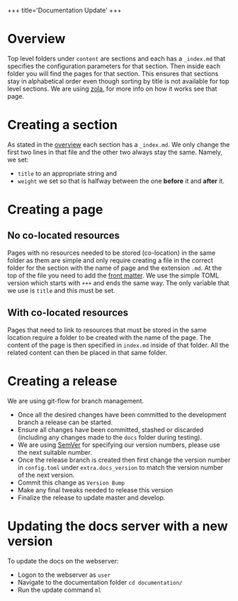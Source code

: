 +++
title='Documentation Update'
+++

# Overview

Top level folders under `content` are sections and each has a `_index.md` that specifies the configuration parameters for that section.
Then inside each folder you will find the pages for that section.
This ensures that sections stay in alphabetical order even though sorting by title is not available for top level sections.
We are using [zola](@/misc/zola.md), for more info on how it works see that page.

# Creating a section

As stated in the [overview](#overview) each section has a `_index.md`.
We only change the first two lines in that file and the other two always stay the same.
Namely, we set:

- `title` to an appropriate string and
- `weight` we set so that is halfway between the one **before** it and **after** it.

# Creating a page

## No co-located resources

Pages with no resources needed to be stored (co-location) in the same folder as them are simple and only require creating a file in the correct folder for the section with the name of page and the extension `.md`.
At the top of the file you need to add the [front matter](https://www.getzola.org/documentation/content/page/#front-matter).
We use the simple TOML version which starts with `+++` and ends the same way.
The only variable that we use is `title` and this must be set.

## With co-located resources

Pages that need to link to resources that must be stored in the same location require a folder to be created with the name of the page.
The content of the page is then specified in `index.md` inside of that folder.
All the related content can then be placed in that same folder.

# Creating a release

We are using git-flow for branch management.

- Once all the desired changes have been committed to the development branch a release can be started.
- Ensure all changes have been committed, stashed or discarded (including any changes made to the `docs` folder during testing).
- We are using [SemVer](https://semver.org/) for specifying our version numbers, please use the next suitable number.
- Once the release branch is created then first change the version number in `config.toml` under `extra.docs_version` to match the version number of the next version.
- Commit this change as `Version Bump`
- Make any final tweaks needed to release this version
- Finalize the release to update master and develop.

# Updating the docs server with a new version

To update the docs on the webserver:

- Logon to the webserver as `user`
- Navigate to the documentation folder `cd documentation/`
- Run the update command `ml`
